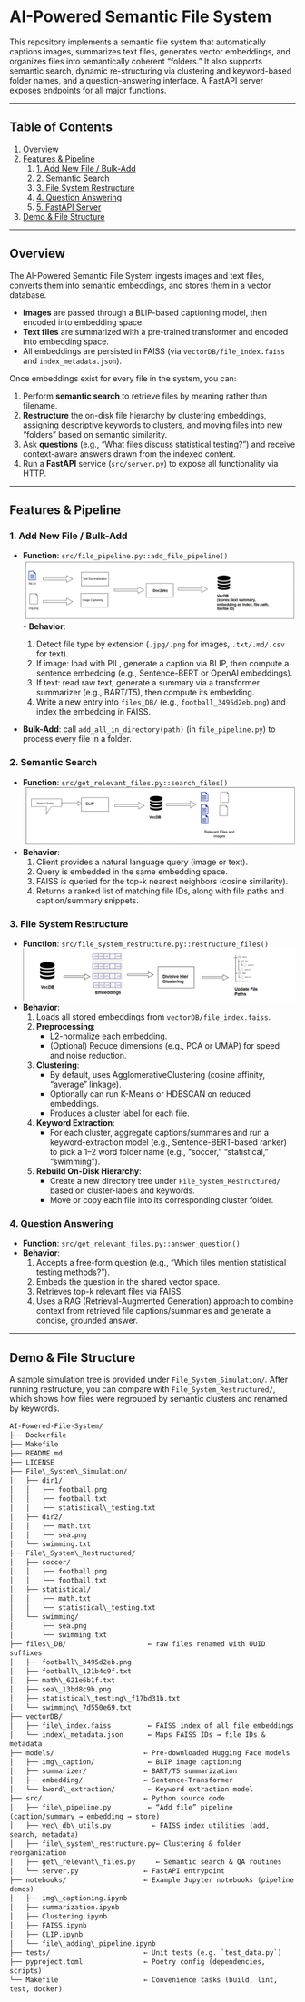 # AI-Powered Semantic File System

This repository implements a semantic file system that automatically captions images, summarizes text files, generates vector embeddings, and organizes files into semantically coherent “folders.” It also supports semantic search, dynamic re-structuring via clustering and keyword-based folder names, and a question-answering interface. A FastAPI server exposes endpoints for all major functions.

---

## Table of Contents

1. [Overview](#overview)  
2. [Features & Pipeline](#features--pipeline)  
   1. [1. Add New File / Bulk-Add](#1-add-new-file--bulk-add)  
   2. [2. Semantic Search](#2-semantic-search)  
   3. [3. File System Restructure](#3-file-system-restructure)  
   4. [4. Question Answering](#4-question-answering)  
   5. [5. FastAPI Server](#5-fastapi-server)  
3. [Demo & File Structure](#demo--file-structure)  

---

## Overview

The AI-Powered Semantic File System ingests images and text files, converts them into semantic embeddings, and stores them in a vector database.  
- **Images** are passed through a BLIP-based captioning model, then encoded into embedding space.  
- **Text files** are summarized with a pre-trained transformer and encoded into embedding space.  
- All embeddings are persisted in FAISS (via `vectorDB/file_index.faiss` and `index_metadata.json`).  

Once embeddings exist for every file in the system, you can:  
1. Perform **semantic search** to retrieve files by meaning rather than filename.  
2. **Restructure** the on-disk file hierarchy by clustering embeddings, assigning descriptive keywords to clusters, and moving files into new “folders” based on semantic similarity.  
3. Ask **questions** (e.g., “What files discuss statistical testing?”) and receive context-aware answers drawn from the indexed content.  
4. Run a **FastAPI** service (`src/server.py`) to expose all functionality via HTTP.

---

## Features & Pipeline

### 1. Add New File / Bulk-Add
- **Function**: `src/file_pipeline.py::add_file_pipeline()`  
![Add New File](image-1.png)- **Behavior**:  
  1. Detect file type by extension (`.jpg/.png` for images, `.txt/.md/.csv` for text).  
  2. If image: load with PIL, generate a caption via BLIP, then compute a sentence embedding (e.g., Sentence-BERT or OpenAI embeddings).  
  3. If text: read raw text, generate a summary via a transformer summarizer (e.g., BART/T5), then compute its embedding.  
  4. Write a new entry into `files_DB/` (e.g., `football_3495d2eb.png`) and index the embedding in FAISS.  

- **Bulk-Add**: call `add_all_in_directory(path)` (in `file_pipeline.py`) to process every file in a folder.  

### 2. Semantic Search
- **Function**: `src/get_relevant_files.py::search_files()`  
![Semantic Search](image-4.png)
- **Behavior**:  
  1. Client provides a natural language query (image or text).  
  2. Query is embedded in the same embedding space.  
  3. FAISS is queried for the top-k nearest neighbors (cosine similarity).  
  4. Returns a ranked list of matching file IDs, along with file paths and caption/summary snippets.  

### 3. File System Restructure
- **Function**: `src/file_system_restructure.py::restructure_files()`  
![File System Restructure](image-6.png)
- **Behavior**:  
  1. Loads all stored embeddings from `vectorDB/file_index.faiss`.  
  2. **Preprocessing**:  
     - L2-normalize each embedding.  
     - (Optional) Reduce dimensions (e.g., PCA or UMAP) for speed and noise reduction.  
  3. **Clustering**:  
     - By default, uses AgglomerativeClustering (cosine affinity, “average” linkage).  
     - Optionally can run K-Means or HDBSCAN on reduced embeddings.  
     - Produces a cluster label for each file.  
  4. **Keyword Extraction**:  
     - For each cluster, aggregate captions/summaries and run a keyword-extraction model (e.g., Sentence-BERT-based ranker) to pick a 1–2 word folder name (e.g., “soccer,” “statistical,” “swimming”).  
  5. **Rebuild On-Disk Hierarchy**:  
     - Create a new directory tree under `File_System_Restructured/` based on cluster-labels and keywords.  
     - Move or copy each file into its corresponding cluster folder.  

### 4. Question Answering
- **Function**: `src/get_relevant_files.py::answer_question()`  
- **Behavior**:  
  1. Accepts a free-form question (e.g., “Which files mention statistical testing methods?”).  
  2. Embeds the question in the shared vector space.  
  3. Retrieves top-k relevant files via FAISS.  
  4. Uses a RAG (Retrieval-Augmented Generation) approach to combine context from retrieved file captions/summaries and generate a concise, grounded answer.  

---

## Demo & File Structure

A sample simulation tree is provided under `File_System_Simulation/`. After running restructure, you can compare with `File_System_Restructured/`, which shows how files were regrouped by semantic clusters and renamed by keywords.

```
AI-Powered-File-System/
├── Dockerfile
├── Makefile
├── README.md
├── LICENSE
├── File\_System\_Simulation/
│   ├── dir1/
│   │   ├── football.png
│   │   ├── football.txt
│   │   └── statistical\_testing.txt
│   ├── dir2/
│   │   ├── math.txt
│   │   └── sea.png
│   └── swimming.txt
├── File\_System\_Restructured/
│   ├── soccer/
│   │   ├── football.png
│   │   └── football.txt
│   ├── statistical/
│   │   ├── math.txt
│   │   └── statistical\_testing.txt
│   └── swimming/
│       ├── sea.png
│       └── swimming.txt
├── files\_DB/                    ← raw files renamed with UUID suffixes
│   ├── football\_3495d2eb.png
│   ├── football\_121b4c9f.txt
│   ├── math\_621e6b1f.txt
│   ├── sea\_13bd8c9b.png
│   ├── statistical\_testing\_f17bd31b.txt
│   └── swimming\_7d550e69.txt
├── vectorDB/
│   ├── file\_index.faiss         ← FAISS index of all file embeddings
│   └── index\_metadata.json      ← Maps FAISS IDs → file IDs & metadata
├── models/                      ← Pre-downloaded Hugging Face models
│   ├── img\_caption/             ← BLIP image captioning
│   ├── summarizer/              ← BART/T5 summarization
│   ├── embedding/               ← Sentence-Transformer
│   └── kword\_extraction/        ← Keyword extraction model
├── src/                         ← Python source code
│   ├── file\_pipeline.py         ← “Add file” pipeline (caption/summary → embedding → store)
│   ├── vec\_db\_utils.py          ← FAISS index utilities (add, search, metadata)
│   ├── file\_system\_restructure.py← Clustering & folder reorganization
│   ├── get\_relevant\_files.py     ← Semantic search & QA routines
│   └── server.py                ← FastAPI entrypoint
├── notebooks/                   ← Example Jupyter notebooks (pipeline demos)
│   ├── img\_captioning.ipynb
│   ├── summarization.ipynb
│   ├── Clustering.ipynb
│   ├── FAISS.ipynb
│   ├── CLIP.ipynb
│   └── file\_adding\_pipeline.ipynb
├── tests/                       ← Unit tests (e.g. `test_data.py`)
├── pyproject.toml               ← Poetry config (dependencies, scripts)
└── Makefile                     ← Convenience tasks (build, lint, test, docker)
```

